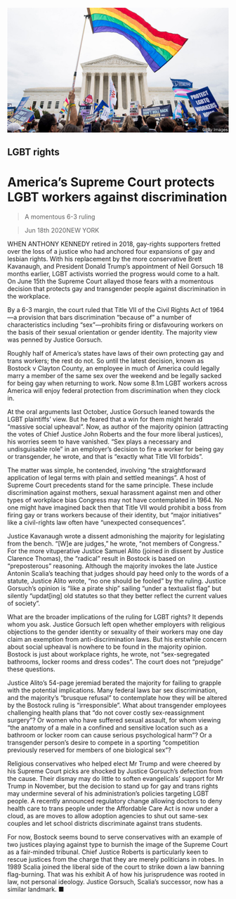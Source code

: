 ![](./images/20200620_USP502.jpg)

## LGBT rights

# America’s Supreme Court protects LGBT workers against discrimination

> A momentous 6-3 ruling

> Jun 18th 2020NEW YORK

WHEN ANTHONY KENNEDY retired in 2018, gay-rights supporters fretted over the loss of a justice who had anchored four expansions of gay and lesbian rights. With his replacement by the more conservative Brett Kavanaugh, and President Donald Trump’s appointment of Neil Gorsuch 18 months earlier, LGBT activists worried the progress would come to a halt. On June 15th the Supreme Court allayed those fears with a momentous decision that protects gay and transgender people against discrimination in the workplace.

By a 6-3 margin, the court ruled that Title VII of the Civil Rights Act of 1964—a provision that bars discrimination “because of” a number of characteristics including “sex”—prohibits firing or disfavouring workers on the basis of their sexual orientation or gender identity. The majority view was penned by Justice Gorsuch.

Roughly half of America’s states have laws of their own protecting gay and trans workers; the rest do not. So until the latest decision, known as Bostock v Clayton County, an employee in much of America could legally marry a member of the same sex over the weekend and be legally sacked for being gay when returning to work. Now some 8.1m LGBT workers across America will enjoy federal protection from discrimination when they clock in.

At the oral arguments last October, Justice Gorsuch leaned towards the LGBT plaintiffs’ view. But he feared that a win for them might herald “massive social upheaval”. Now, as author of the majority opinion (attracting the votes of Chief Justice John Roberts and the four more liberal justices), his worries seem to have vanished. “Sex plays a necessary and undisguisable role” in an employer’s decision to fire a worker for being gay or transgender, he wrote, and that is “exactly what Title VII forbids”.

The matter was simple, he contended, involving “the straightforward application of legal terms with plain and settled meanings”. A host of Supreme Court precedents stand for the same principle. These include discrimination against mothers, sexual harassment against men and other types of workplace bias Congress may not have contemplated in 1964. No one might have imagined back then that Title VII would prohibit a boss from firing gay or trans workers because of their identity, but “major initiatives” like a civil-rights law often have “unexpected consequences”.

Justice Kavanaugh wrote a dissent admonishing the majority for legislating from the bench. “[W]e are judges,” he wrote, “not members of Congress.” For the more vituperative Justice Samuel Alito (joined in dissent by Justice Clarence Thomas), the “radical” result in Bostock is based on “preposterous” reasoning. Although the majority invokes the late Justice Antonin Scalia’s teaching that judges should pay heed only to the words of a statute, Justice Alito wrote, “no one should be fooled” by the ruling. Justice Gorsuch’s opinion is “like a pirate ship” sailing “under a textualist flag” but silently “updat[ing] old statutes so that they better reflect the current values of society”.

What are the broader implications of the ruling for LGBT rights? It depends whom you ask. Justice Gorsuch left open whether employers with religious objections to the gender identity or sexuality of their workers may one day claim an exemption from anti-discrimination laws. But his erstwhile concern about social upheaval is nowhere to be found in the majority opinion. Bostock is just about workplace rights, he wrote, not “sex-segregated bathrooms, locker rooms and dress codes”. The court does not “prejudge” these questions.

Justice Alito’s 54-page jeremiad berated the majority for failing to grapple with the potential implications. Many federal laws bar sex discrimination, and the majority’s “brusque refusal” to contemplate how they will be altered by the Bostock ruling is “irresponsible”. What about transgender employees challenging health plans that “do not cover costly sex-reassignment surgery”? Or women who have suffered sexual assault, for whom viewing “the anatomy of a male in a confined and sensitive location such as a bathroom or locker room can cause serious psychological harm”? Or a transgender person’s desire to compete in a sporting “competition previously reserved for members of one biological sex”?

Religious conservatives who helped elect Mr Trump and were cheered by his Supreme Court picks are shocked by Justice Gorsuch’s defection from the cause. Their dismay may do little to soften evangelicals’ support for Mr Trump in November, but the decision to stand up for gay and trans rights may undermine several of his administration’s policies targeting LGBT people. A recently announced regulatory change allowing doctors to deny health care to trans people under the Affordable Care Act is now under a cloud, as are moves to allow adoption agencies to shut out same-sex couples and let school districts discriminate against trans students.

For now, Bostock seems bound to serve conservatives with an example of two justices playing against type to burnish the image of the Supreme Court as a fair-minded tribunal. Chief Justice Roberts is particularly keen to rescue justices from the charge that they are merely politicians in robes. In 1989 Scalia joined the liberal side of the court to strike down a law banning flag-burning. That was his exhibit A of how his jurisprudence was rooted in law, not personal ideology. Justice Gorsuch, Scalia’s successor, now has a similar landmark. ■